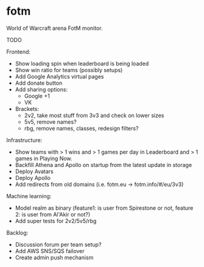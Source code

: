 fotm
====

World of Warcraft arena FotM monitor.

TODO

Frontend:
- Show loading spin when leaderboard is being loaded
- Show win ratio for teams (possibly setups)
- Add Google Analytics virtual pages
- Add donate button
- Add sharing options:
  - Google +1
  - VK
- Brackets:
  - 2v2, take most stuff from 3v3 and check on lower sizes
  - 5v5, remove names?
  - rbg, remove names, classes, redesign filters?

Infrastructure:
- Show teams with > 1 wins and > 1 games per day in Leaderboard and > 1 games in Playing Now.
- Backfill Athena and Apollo on startup from the latest update in storage
- Deploy Avatars
- Deploy Apollo
- Add redirects from old domains (i.e. fotm.eu -> fotm.info/#/eu/3v3)

Machine learning:
- Model realm as binary (feature1: is user from Spirestone or not, feature 2: is user from Al'Akir or not?)
- Add super tests for 2v2/5v5/rbg

Backlog:
- Discussion forum per team setup?
- Add AWS SNS/SQS failover
- Create admin push mechanism
